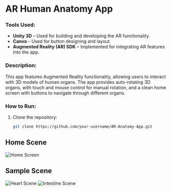 # AR Human Anatomy App

### Tools Used:
- **Unity 3D** – Used for building and developing the AR functionality.
- **Canva** – Used for button designing and layout.
- **Augmented Reality (AR) SDK** – Implemented for integrating AR features into the app.

### Description:
This app features Augmented Reality functionality, allowing users to interact with 3D models of human organs. The app provides auto-rotating 3D organs, with touch and mouse control for manual rotation, and a clean home screen with buttons to navigate through different organs.

### How to Run:
1. Clone the repository:
   ```bash
   git clone https://github.com/your-username/AR-Anatomy-App.git
## Home Scene
![Home Screen](./first.jpg)
## Sample Scene
![Heart Scene](./two.jpg)
![Intestine Scene](./three.jpg)
